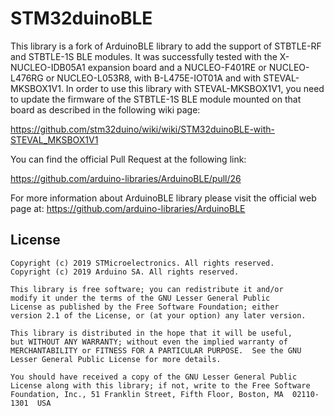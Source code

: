# STM32duinoBLE

This library is a fork of ArduinoBLE library to add the support of STBTLE-RF and STBTLE-1S BLE modules.
It was successfully tested with the X-NUCLEO-IDB05A1 expansion board and a NUCLEO-F401RE or NUCLEO-L476RG or
NUCLEO-L053R8, with B-L475E-IOT01A and with STEVAL-MKSBOX1V1.
In order to use this library with STEVAL-MKSBOX1V1, you need to update the firmware of the STBTLE-1S BLE module
mounted on that board as described in the following wiki page:

https://github.com/stm32duino/wiki/wiki/STM32duinoBLE-with-STEVAL_MKSBOX1V1

You can find the official Pull Request at the following link:

https://github.com/arduino-libraries/ArduinoBLE/pull/26

For more information about ArduinoBLE library please visit the official web page at:
https://github.com/arduino-libraries/ArduinoBLE

## License

```
Copyright (c) 2019 STMicroelectronics. All rights reserved.
Copyright (c) 2019 Arduino SA. All rights reserved.

This library is free software; you can redistribute it and/or
modify it under the terms of the GNU Lesser General Public
License as published by the Free Software Foundation; either
version 2.1 of the License, or (at your option) any later version.

This library is distributed in the hope that it will be useful,
but WITHOUT ANY WARRANTY; without even the implied warranty of
MERCHANTABILITY or FITNESS FOR A PARTICULAR PURPOSE.  See the GNU
Lesser General Public License for more details.

You should have received a copy of the GNU Lesser General Public
License along with this library; if not, write to the Free Software
Foundation, Inc., 51 Franklin Street, Fifth Floor, Boston, MA  02110-1301  USA
```
